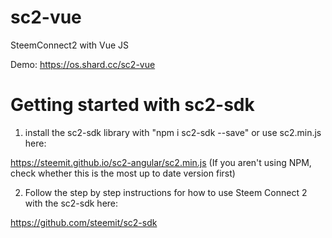 # sc2-vue
SteemConnect2 with Vue JS

Demo: https://os.shard.cc/sc2-vue


# Getting started with sc2-sdk

1. install the sc2-sdk library with "npm i sc2-sdk --save" or use sc2.min.js here:

https://steemit.github.io/sc2-angular/sc2.min.js (If you aren't using NPM, check whether this is the most up to date version first)

2. Follow the step by step instructions for how to use Steem Connect 2 with the sc2-sdk here:

https://github.com/steemit/sc2-sdk
